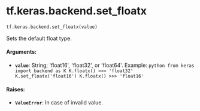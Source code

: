 <div itemscope itemtype="http://developers.google.com/ReferenceObject">
<meta itemprop="name" content="tf.keras.backend.set_floatx" />
<meta itemprop="path" content="Stable" />
</div>

# tf.keras.backend.set_floatx

``` python
tf.keras.backend.set_floatx(value)
```

Sets the default float type.

#### Arguments:

* <b>`value`</b>: String; 'float16', 'float32', or 'float64'.
Example: ```python from keras import backend as K K.floatx() >>> 'float32'
  K.set_floatx('float16') K.floatx() >>> 'float16' ```


#### Raises:

* <b>`ValueError`</b>: In case of invalid value.